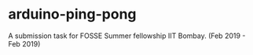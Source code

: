 # arduino-ping-pong
A submission task for FOSSE Summer fellowship IIT Bombay. (Feb 2019 - Feb 2019)
